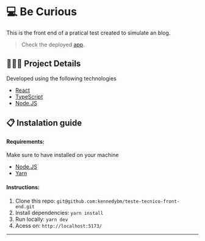 # 💻 Be Curious

This is the front end of a pratical test created to simulate an blog.

> Check the deployed [app](https://be-curious-omega.vercel.app/).

## 🧑🏻‍💻 Project Details

Developed using the following technologies

- [React](https://react.dev/)
- [TypeScript](https://www.typescriptlang.org/)
- [Node.JS](https://nodejs.org/en)

## 📋 Instalation guide

#### Requirements:

Make sure to have installed on your machine

- [Node.JS](https://nodejs.org/en)
- [Yarn](https://yarnpkg.com/)

#### Instructions:

1. Clone this repo:
   `git@github.com:kennedybm/teste-tecnico-front-end.git`
1. Install dependencies:
   `yarn install`
1. Run locally: `yarn dev`
1. Acess on: `http://localhost:5173/`

---
